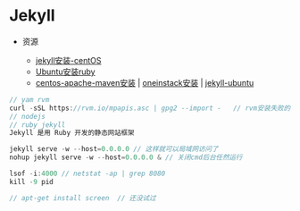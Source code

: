 # Jekyll

- 资源

  - [jekyll安装-centOS](https://mos.meituan.com/library/22/how-to-install-jekyll-on-centos6/)
  - [Ubuntu安装ruby](http://blog.csdn.net/chszs/article/details/42462517)
  - [centos-apache-maven安装](https://my.oschina.net/u/2358326/blog/667953) | [oneinstack安装](http://www.cnblogs.com/fx2008/p/5056123.html) | [jekyll-ubuntu](http://www.jianshu.com/p/0d6a4f94898d)

```javascript
// yam rvm
curl -sSL https://rvm.io/mpapis.asc | gpg2 --import -   // rvm安装失败的话
// nodejs
// ruby jekyll
Jekyll 是用 Ruby 开发的静态网站框架

jekyll serve -w --host=0.0.0.0 // 这样就可以局域网访问了
nohup jekyll serve -w --host=0.0.0.0 & // 关闭cmd后台任然运行

lsof -i:4000 // netstat -ap | grep 8080
kill -9 pid

// apt-get install screen  // 还没试过
```
